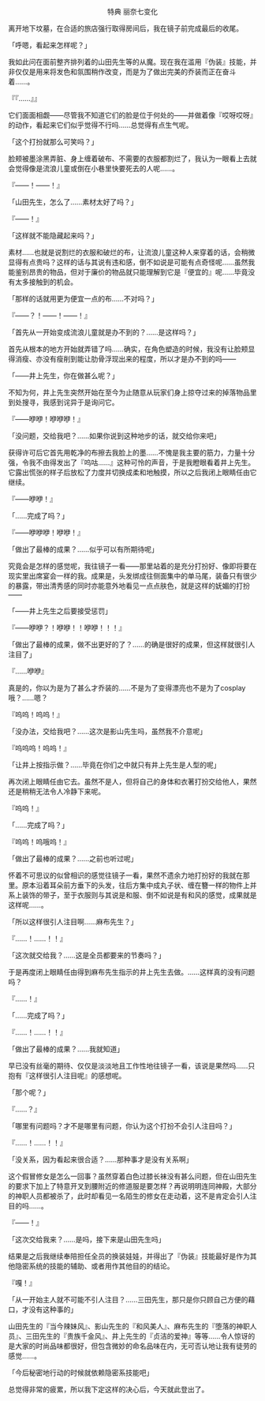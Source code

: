 <p align="center">特典 丽奈七变化</p>

离开地下坟墓，在合适的旅店强行取得房间后，我在镜子前完成最后的收尾。

「呼嗯，看起来怎样呢？」

我如此问在面前整齐排列着的山田先生等的从魔。现在我在滥用『伪装』技能，并非仅仅是用来将发色和氛围稍作改变，而是为了做出完美的乔装而正在奋斗着……。

『『……』』

它们面面相觑——尽管我不知道它们的脸是位于何处的——并做着像『哎呀哎呀』的动作，看起来它们似乎觉得不行吗……总觉得有点生气呢。

「这个打扮就那么可笑吗？」

脸颊被墨涂黑弄脏、身上缠着破布、不需要的衣服都割烂了，我认为一眼看上去就会觉得像是流浪儿童或倒在小巷里快要死去的人呢……。

『——！——！』

「山田先生，怎么了……素材太好了吗？」

『——！』

「这样就不能隐藏起来吗？」

素材……也就是说割烂的衣服和破烂的布，让流浪儿童这种人来穿着的话，会稍微显得有点贵吗？这样的话与其说有违和感，倒不如说是可能有点奇怪呢……虽然我能鉴别昂贵的物品，但对于廉价的物品就只能理解到它是『便宜的』呢……毕竟没有太多接触到的机会。

「那样的话就用更为便宜一点的布……不对吗？」

『——？！——！——！』

「首先从一开始变成流浪儿童就是办不到的？……是这样吗？」

首先从根本的地方开始就弄错了吗……确实，在角色塑造的时候，我没有让脸颊显得消瘦、亦没有瘦削到能让肋骨浮现出来的程度，所以才是办不到的吗——

「——井上先生，你在做甚么呢？」

不知为何，井上先生突然开始在至今为止随意从玩家们身上掠夺过来的掉落物品里到处搜寻，我感到诧异于是询问它。

『——咿咿！咿咿咿！』

「没问题，交给我吧？……如果你说到这种地步的话，就交给你来吧」

获得许可后它首先用乾净的布擦去我脸上的墨……不愧是我主要的筋力，力量十分强，令我不由得发出了『呜咕……』这种可怜的声音，于是我瞪眼看着井上先生。它露出慌张的样子后放松了力度并切换成柔和地触摸，所以之后我闭上眼睛任由它继续。

『——咿咿！』

「……完成了吗？」

『——咿咿咿！咿咿！』

「做出了最棒的成果？……似乎可以有所期待呢」

究竟会是怎样的感觉呢，我往镜子一看——那里站着的是充分打扮好、像即将要在现实里出席宴会一样的我。成果是，头发绑成往侧面集中的单马尾，装备只有很少的暴露，带出清秀感的同时亦能意外地看见一点点肤色，就是这样的妩媚的打扮——

「——井上先生之后要接受惩罚」

『——咿咿？！咿咿！！咿咿！！！』

「做出了最棒的成果，做不出更好的了？……的确是很好的成果，但这样就很引人注目了」

『……咿咿』

真是的，你以为是为了甚么才乔装的……不是为了变得漂亮也不是为了cosplay哦？……嗯？

『呜呜！呜呜！』

「没办法，交给我吧？……这次是影山先生吗，虽然我不介意呢」

『呜呜呜！呜呜！』

「让井上按指示做？……毕竟在你们之中就只有井上先生是人型的呢」

再次闭上眼睛任由它去。虽然不是人，但将自己的身体和衣著打扮交给他人，果然还是稍稍无法令人冷静下来呢。

『呜呜！』

「……完成了吗？」

『呜呜！呜哦呜！』

「做出了最棒的成果？……之前也听过呢」

怀着不可思议的似曾相识的感觉往镜子一看，果然不遗余力地打扮好的我就在那里。原本沿着耳朵前方垂下的头发，往后方集中成丸子状、缠在簪一样的物件上并系上装饰的带子，至于衣服则与其说是和服、倒不如说是有和风的感觉，成果就是这样呢……。

「所以这样很引人注目啊……麻布先生？」

『……！……！！』

「这次就交给我？……这是全员都要来的节奏吗？」

于是再度闭上眼睛任由得到麻布先生指示的井上先生去做。……这样真的没有问题吗？

『……！』

「……完成了吗？」

『……！……！！』

「做出了最棒的成果？……我就知道」

早已没有丝毫的期待、仅仅是淡淡地且工作性地往镜子一看，该说是果然吗……只抱有『这样很引人注目呢』的感想呢。

「那个呢？」

『……？』

「哪里有问题吗？才不是哪里有问题，你认为这个打扮不会引人注目吗？」

『……！……！！』

「没关系，因为看起来很合适？……那种事才是没有关系啊」

这个假冒修女是怎么一回事？虽然穿着白色过膝长袜没有甚么问题，但在山田先生的要求下加上了特意开叉到腰附近的修道服是要怎样？再说明明连同神殿，大部分的神职人员都被杀了，此时却看见一名陌生的修女在走动着，这不是肯定会引人注目的吗……。

『——！』

「这次交给我来？……是吗，接下来是山田先生吗」

结果是之后我继续奉陪担任全员的换装娃娃，并得出了『伪装』技能最好是作为其他隐密系统的技能的辅助、或者用作其他目的的结论。

『嘎！』

「从一开始主人就不可能不引人注目？……三田先生，那只是你只顾自己方便的藉口，才没有这种事的」

山田先生的『当今辣妹风』、影山先生的『和风美人』、麻布先生的『堕落的神职人员』、三田先生的『贵族千金风』、井上先生的『贞洁的爱神』等等……令人惊讶的是大家的时尚品味都很好，但包含微妙的命名品味在内，无可否认地让我有徒劳的感觉……。

「今后秘密地行动的时候就依赖隐密系技能吧」

总觉得非常的疲累，所以我下定这样的决心后，今天就此登出了。

